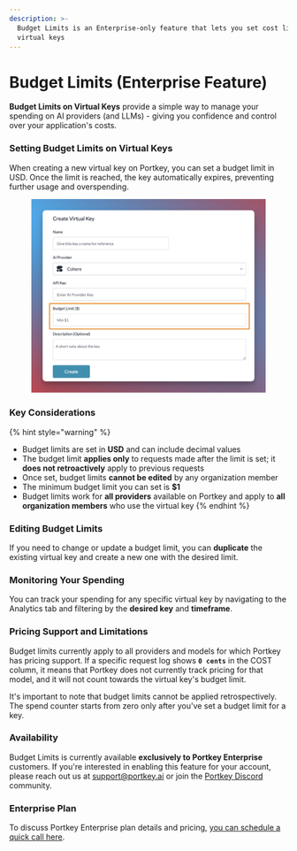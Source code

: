 ```yaml
---
description: >-
  Budget Limits is an Enterprise-only feature that lets you set cost limits on
  virtual keys
---
```


# Budget Limits (Enterprise Feature)

**Budget Limits on Virtual Keys** provide a simple way to manage your spending on AI providers (and LLMs) - giving you confidence and control over your application's costs.

### Setting Budget Limits on Virtual Keys

When creating a new virtual key on Portkey, you can set a budget limit in USD. Once the limit is reached, the key automatically expires, preventing further usage and overspending.

<figure><img src="../../../.gitbook/assets/CleanShot 2024-05-16 at 08.26.15@2x.png" alt=""><figcaption></figcaption></figure>

### Key Considerations

{% hint style="warning" %}
* Budget limits are set in **USD** and can include decimal values
* The budget limit **applies only** to requests made after the limit is set; it **does not retroactively** apply to previous requests
* Once set, budget limits **cannot be edited** by any organization member
* The minimum budget limit you can set is **$1**
* Budget limits work for **all providers** available on Portkey and apply to **all organization members** who use the virtual key
{% endhint %}

### Editing Budget Limits

If you need to change or update a budget limit, you can **duplicate** the existing virtual key and create a new one with the desired limit.

### Monitoring Your Spending

You can track your spending for any specific virtual key by navigating to the Analytics tab and filtering by the **desired key** and **timeframe**.&#x20;

### Pricing Support and Limitations

Budget limits currently apply to all providers and models for which Portkey has pricing support. If a specific request log shows **`0 cents`** in the COST column, it means that Portkey does not currently track pricing for that model, and it will not count towards the virtual key's budget limit.

It's important to note that budget limits cannot be applied retrospectively. The spend counter starts from zero only after you've set a budget limit for a key.

### Availability

Budget Limits is currently available **exclusively to Portkey Enterprise** customers. If you're interested in enabling this feature for your account, please reach out us at [support@portkey.ai](mailto:support@portkey.ai) or join the [Portkey Discord](https://portkey.ai/community) community.

### Enterprise Plan

To discuss Portkey Enterprise plan details and pricing, [you can schedule a quick call here](https://calendly.com/rohit-portkey/noam).
